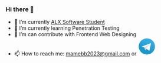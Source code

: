 ### Hi there 👋

- 🔭 I’m currently [ALX Software Student](https://alxafrica.com)
- 🌱 I’m currently learning Penetration Testing
- 🤔 I’m can contribute with Frontend Web Designing
- 📫 How to reach me: mamebb2023@gmail.com or <a href="https://t.me/monur01"><img width="50" height="50" src="assets/telegram.png" /></a>
